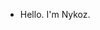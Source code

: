 - Hello. I'm Nykoz.

<!---
Nyk0z/Nyk0z is a ✨ special ✨ repository because its `README.md` (this file) appears on your GitHub profile.
You can click the Preview link to take a look at your changes.
--->
